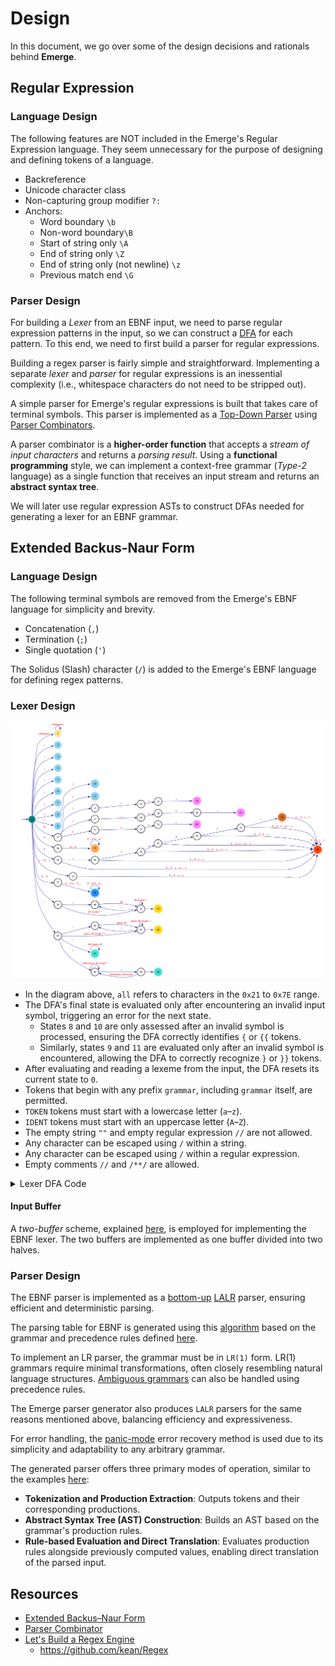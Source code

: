 # Design

In this document, we go over some of the design decisions and rationals behind **Emerge**.

## Regular Expression

### Language Design

The following features are NOT included in the Emerge's Regular Expression language.
They seem unnecessary for the purpose of designing and defining tokens of a language.

  - Backreference
  - Unicode character class
  - Non-capturing group modifier `?:`
  - Anchors:
      - Word boundary `\b`
      - Non-word boundary`\B`
      - Start of string only `\A`
      - End of string only `\Z`
      - End of string only (not newline) `\z`
      - Previous match end `\G`

### Parser Design

For building a *Lexer* from an EBNF input, we need to parse regular expression patterns in the input,
so we can construct a [DFA](https://en.wikipedia.org/wiki/Deterministic_finite_automaton) for each pattern.
To this end, we need to first build a parser for regular expressions.

Building a regex parser is fairly simple and straightforward.
Implementing a separate *lexer* and *parser* for regular expressions is an inessential complexity
(i.e., whitespace characters do not need to be stripped out).

A simple parser for Emerge's regular expressions is built that takes care of terminal symbols.
This parser is implemented as a [Top-Down Parser](https://en.wikipedia.org/wiki/Top-down_parsing)
using [Parser Combinators](https://en.wikipedia.org/wiki/Parser_combinator).

A parser combinator is a **higher-order function** that accepts a *stream of input characters* and returns a *parsing result*.
Using a **functional programming** style, we can implement a context-free grammar (*Type-2* language)
as a single function that receives an input stream and returns an **abstract syntax tree**.

We will later use regular expression ASTs to construct DFAs needed for generating a lexer for an EBNF grammar.

## Extended Backus-Naur Form

### Language Design

The following terminal symbols are removed from the Emerge's EBNF language for simplicity and brevity.

  - Concatenation (`,`)
  - Termination (`;`)
  - Single quotation (`'`)

The Solidus (Slash) character (`/`) is added to the Emerge's EBNF language for defining regex patterns.

### Lexer Design

![Lexer DFA](./lexer-dfa.png)

  - In the diagram above, `all` refers to characters in the `0x21` to `0x7E` range.
  - The DFA's final state is evaluated only after encountering an invalid input symbol,
    triggering an error for the next state.
    - States `8` and `10` are only assessed after an invalid symbol is processed,
      ensuring the DFA correctly identifies `{` or `{{` tokens.
    - Similarly, states `9` and `11` are evaluated only after an invalid symbol is encountered,
      allowing the DFA to correctly recognize `}` or `}}` tokens.
  - After evaluating and reading a lexeme from the input, the DFA resets its current state to `0`.
  - Tokens that begin with any prefix `grammar`, including `grammar` itself, are permitted.
  - `TOKEN` tokens must start with a lowercase letter (`a`–`z`).
  - `IDENT` tokens must start with an uppercase letter (`A`–`Z`).
  - The empty string `""` and empty regular expression `//` are not allowed.
  - Any character can be escaped using `/` within a string.
  - Any character can be escaped using `/` within a regular expression.
  - Empty comments `//` and `/**/` are allowed.

<details>
<summary>Lexer DFA Code</summary>

```go
package main

import (
	"fmt"

	. "github.com/moorara/algo/automata"
)

func main() {
	dfa := NewDFA(0, States{
		1, 2, 3, 4, 5, 6, 7, 8, 9, 10, 11, // WS, DEF, ALT, LPAREN, RPAREN, LBRACK, RBRACK, LBRACE, RBRACE, LLBRACE, RRBRACE
		16, 21, 25, // LASSOC, RASSOC, NOASSOC
		27,         // PREDEF
		34, 36, 38, // GRAMMER, IDENT, TOKEN
		42, 46, // STRING, REGEX
		47, 50, //  COMMENT, COMMENT
	})

	//====================< WHITESPACES >====================

	dfa.Add(0, '\t', 1)
	dfa.Add(0, '\n', 1)
	dfa.Add(0, '\v', 1)
	dfa.Add(0, '\f', 1)
	dfa.Add(0, '\r', 1)
	dfa.Add(0, ' ', 1)

	dfa.Add(1, '\t', 1)
	dfa.Add(1, '\n', 1)
	dfa.Add(1, '\v', 1)
	dfa.Add(1, '\f', 1)
	dfa.Add(1, '\r', 1)
	dfa.Add(1, ' ', 1)

	//====================< MISC TOKENS >====================

	dfa.Add(0, '=', 2)
	dfa.Add(0, '|', 3)
	dfa.Add(0, '(', 4)
	dfa.Add(0, ')', 5)
	dfa.Add(0, '[', 6)
	dfa.Add(0, ']', 7)
	dfa.Add(0, '{', 8)
	dfa.Add(0, '}', 9)
	dfa.Add(8, '{', 10)
	dfa.Add(9, '}', 11)

	//====================< ASSOCIATIVITY TOKENS >====================

	dfa.Add(0, '@', 12)

	dfa.Add(12, 'l', 13)
	dfa.Add(13, 'e', 14)
	dfa.Add(14, 'f', 15)
	dfa.Add(15, 't', 16)

	dfa.Add(12, 'r', 17)
	dfa.Add(17, 'i', 18)
	dfa.Add(18, 'g', 19)
	dfa.Add(19, 'h', 20)
	dfa.Add(20, 't', 21)

	dfa.Add(12, 'n', 22)
	dfa.Add(22, 'o', 23)
	dfa.Add(23, 'n', 24)
	dfa.Add(24, 'e', 25)

	//====================< PREDEF >====================

	dfa.Add(0, '$', 26)

	for _, r := range []rune("0123456789ABCDEFGHIJKLMNOPQRSTUVWXYZ_") {
		if 'A' <= r && r <= 'Z' {
			dfa.Add(26, Symbol(r), 27)
		}

		dfa.Add(27, Symbol(r), 27)
	}

	//====================< GRAMMER, IDENT >====================

	dfa.Add(0, 'g', 28)
	dfa.Add(28, 'r', 29)
	dfa.Add(29, 'a', 30)
	dfa.Add(30, 'm', 31)
	dfa.Add(31, 'm', 32)
	dfa.Add(32, 'a', 33)
	dfa.Add(33, 'r', 34)

	for _, r := range []rune("0123456789_abcdefghijklmnopqrstuvwxyz") {
		if 'a' <= r && r != 'g' {
			dfa.Add(0, Symbol(r), 35)
		}

		if r != 'r' {
			dfa.Add(28, Symbol(r), 36)
			dfa.Add(33, Symbol(r), 36)
		}

		if r != 'a' {
			dfa.Add(29, Symbol(r), 36)
			dfa.Add(32, Symbol(r), 36)
		}

		if r != 'm' {
			dfa.Add(30, Symbol(r), 36)
			dfa.Add(31, Symbol(r), 36)
		}

		dfa.Add(34, Symbol(r), 36)
		dfa.Add(35, Symbol(r), 36)
		dfa.Add(36, Symbol(r), 36)
	}

	//====================< TOKEN >====================

	for _, r := range []rune("0123456789ABCDEFGHIJKLMNOPQRSTUVWXYZ_") {
		if 'A' <= r && r <= 'Z' {
			dfa.Add(0, Symbol(r), 37)
		}

		dfa.Add(37, Symbol(r), 38)
		dfa.Add(38, Symbol(r), 38)
	}

	//====================< STRING >====================

	dfa.Add(0, '"', 39)
	dfa.Add(39, '\\', 40)

	for r := 0x21; r <= 0x7E; r++ {
		dfa.Add(40, Symbol(r), 41)

		if r != '"' && r != '\\' {
			dfa.Add(39, Symbol(r), 41)
			dfa.Add(41, Symbol(r), 41)
		}
	}

	dfa.Add(41, '\\', 40)
	dfa.Add(41, '"', 42)

	//====================< REGEX >====================

	dfa.Add(0, '/', 43)
	dfa.Add(43, '\\', 44)

	for r := 0x20; r <= 0x7E; r++ {
		dfa.Add(44, Symbol(r), 45)

		if r != '/' && r != '\\' && r != '*' {
			dfa.Add(43, Symbol(r), 45)
		}

		if r != '/' && r != '\\' {
			dfa.Add(45, Symbol(r), 45)
		}
	}

	dfa.Add(45, '\\', 44)
	dfa.Add(45, '/', 46)

	//====================< SINGLE-LINE COMMENT >====================

	dfa.Add(43, '/', 47)

	dfa.Add(47, '\t', 47)
	for r := 0x20; r <= 0x7E; r++ {
		dfa.Add(47, Symbol(r), 47)
	}

	//====================< MULTI-LINE COMMENT >====================

	dfa.Add(43, '*', 48)

	for _, r := range []rune("\t\n\r") {
		dfa.Add(48, Symbol(r), 48)
		dfa.Add(49, Symbol(r), 48)
	}

	for r := 0x20; r <= 0x7E; r++ {
		if r != '*' {
			dfa.Add(48, Symbol(r), 48)
		}

		if r != '/' {
			dfa.Add(49, Symbol(r), 48)
		}
	}

	dfa.Add(48, '*', 49)
	dfa.Add(49, '/', 50)

	//====================< END >====================

	fmt.Println(dfa.DOT())
}
```

```dot
digraph "Lexer DFA" {
  rankdir=LR;
  concentrate=false;
  node [style=bold];
  edge [color=darkblue fontcolor=red]

  start [style=invis];
  0  [label="0" shape=circle style=filled color=teal];
  1  [label="1" shape=doublecircle style=filled color=khaki];
  2  [label="2" shape=doublecircle style=filled color=skyblue];
  3  [label="3" shape=doublecircle style=filled color=skyblue];
  4  [label="4" shape=doublecircle style=filled color=skyblue];
  5  [label="5" shape=doublecircle style=filled color=skyblue];
  6  [label="6" shape=doublecircle style=filled color=skyblue];
  7  [label="7" shape=doublecircle style=filled color=skyblue];
  8  [label="8" shape=doublecircle style=filled color=skyblue];
  9  [label="9" shape=doublecircle style=filled color=skyblue];
  10 [label="10" shape=doublecircle style=filled color=skyblue];
  11 [label="11" shape=doublecircle style=filled color=skyblue];
  12 [label="12" shape=circle];
  13 [label="13" shape=circle];
  14 [label="14" shape=circle];
  15 [label="15" shape=circle];
  16 [label="16" shape=doublecircle style=filled color=orchid1];
  17 [label="17" shape=circle];
  18 [label="18" shape=circle];
  19 [label="19" shape=circle];
  20 [label="20" shape=circle];
  21 [label="21" shape=doublecircle style=filled color=orchid1];
  22 [label="22" shape=circle];
  23 [label="23" shape=circle];
  24 [label="24" shape=circle];
  25 [label="25" shape=doublecircle style=filled color=orchid1];
  26 [label="26" shape=circle];
  27 [label="27" shape=doublecircle style=filled color=tan1];
  28 [label="28" shape=circle];
  29 [label="29" shape=circle];
  30 [label="30" shape=circle];
  31 [label="31" shape=circle];
  32 [label="32" shape=circle];
  33 [label="33" shape=circle];
  34 [label="34" shape=doublecircle style=filled color=chocolate];
  35 [label="35" shape=circle];
  36 [label="36" shape=doublecircle style=filled color=orangered];
  37 [label="37" shape=circle];
  38 [label="38" shape=doublecircle style=filled color=dodgerblue];
  39 [label="39" shape=circle];
  40 [label="40" shape=circle];
  41 [label="41" shape=circle];
  42 [label="42" shape=doublecircle style=filled color=gold];
  43 [label="43" shape=circle];
  44 [label="44" shape=circle];
  45 [label="45" shape=circle];
  46 [label="46" shape=doublecircle style=filled color=gold];
  47 [label="47" shape=doublecircle style=filled color=turquoise];
  48 [label="48" shape=circle];
  49 [label="49" shape=circle];
  50 [label="50" shape=doublecircle style=filled color=turquoise];

  start -> 0 [];
  0 -> 1   [label="whitespace"];
  0 -> 2   [label="="];
  0 -> 3   [label="|"];
  0 -> 4   [label="("];
  0 -> 5   [label=")"];
  0 -> 6   [label="["];
  0 -> 7   [label="]"];
  0 -> 8   [label="{"];
  0 -> 9   [label="}"];
  0 -> 12  [label="@"];
  0 -> 26  [label="$"];
  0 -> 28  [label="g"];
  0 -> 35  [label="a ... f h ... z"];
  0 -> 37  [label="A ... Z"];
  0 -> 39  [label="\""];
  0 -> 43  [label="/"];
  1 -> 1   [label="whitespace"];
  8 -> 10  [label="{"];
  9 -> 11  [label="}"];
  12 -> 13 [label="l"];
  12 -> 17 [label="r"];
  12 -> 22 [label="n"];
  13 -> 14 [label="e"];
  14 -> 15 [label="f"];
  15 -> 16 [label="t"];
  17 -> 18 [label="i"];
  18 -> 19 [label="g"];
  19 -> 20 [label="h"];
  20 -> 21 [label="t"];
  22 -> 23 [label="o"];
  23 -> 24 [label="n"];
  24 -> 25 [label="e"];
  26 -> 27 [label="A ... Z"];
  27 -> 27 [label="0 ... 9 A ... Z _"];
  28 -> 29 [label="r"];
  28 -> 36 [label="0 ... 9 _ a ... q s ... z"];
  29 -> 30 [label="a"];
  29 -> 36 [label="0 ... 9 _ b ... z"];
  30 -> 31 [label="m"];
  30 -> 36 [label="0 ... 9 _ a ... l n ... z"];
  31 -> 32 [label="m"];
  31 -> 36 [label="0 ... 9 _ a ... l n ... z"];
  32 -> 33 [label="a"];
  32 -> 36 [label="0 ... 9 _ b ... z"];
  33 -> 34 [label="r"];
  33 -> 36 [label="0 ... 9 _ a ... q s ... z"];
  34 -> 36 [label="0 ... 9 _ a ... z"];
  35 -> 36 [label="0 ... 9 _ a ... z"];
  36 -> 36 [label="0 ... 9 _ a ... z"];
  37 -> 38 [label="0 ... 9 A ... Z _"];
  38 -> 38 [label="0 ... 9 A ... Z _"];
  39 -> 40 [label="\\"];
  39 -> 41 [label="all except \\ \""];
  40 -> 41 [label="all"];
  41 -> 40 [label="\\"];
  41 -> 41 [label="all except \\ \""];
  41 -> 42 [label="\""];
  43 -> 44 [label="\\"];
  43 -> 45 [label="space, all except / * \\"];
  43 -> 47 [label="/"];
  43 -> 48 [label="*"];
  44 -> 45 [label="space, all"];
  45 -> 44 [label="\\"];
  45 -> 45 [label="space, all except / \\"];
  45 -> 46 [label="/"];
  47 -> 47 [label="tab, space, all"];
  48 -> 48 [label="whitespace, all except *"];
  48 -> 49 [label="*"];
  49 -> 48 [label="whitespace, all except /"];
  49 -> 50 [label="/"];
}
```
</details>

#### Input Buffer

A *two-buffer* scheme, explained [here](./2-lexer_theory.md#input-buffering), is employed for implementing the EBNF lexer.
The two buffers are implemented as one buffer divided into two halves.

### Parser Design

The EBNF parser is implemented as a [bottom-up](./3-parser_theory.md#bottom-up-parsing)
[LALR](./3-parser_theory.md#lalr-parsers) parser, ensuring efficient and deterministic parsing.

The parsing table for EBNF is generated using this
[algorithm](https://pkg.go.dev/github.com/moorara/algo/parser/lr/lookahead#BuildParsingTable)
based on the grammar and precedence rules defined [here](./4-definitions.md#extended-backus-naur-form).

To implement an LR parser, the grammar must be in `LR(1)` form.
LR(1) grammars require minimal transformations, often closely resembling natural language structures.
[Ambiguous grammars](./3-parser_theory.md#ambiguous-grammars) can also be handled using precedence rules.

The Emerge parser generator also produces `LALR` parsers for the same reasons mentioned above,
balancing efficiency and expressiveness.

For error handling, the [panic-mode](./3-parser_theory.md#panic-mode-recovery) error recovery method is used
due to its simplicity and adaptability to any arbitrary grammar.

The generated parser offers three primary modes of operation, similar to the examples
[here](https://pkg.go.dev/github.com/moorara/algo/parser/lr/lookahead#pkg-examples):

  - **Tokenization and Production Extraction**: Outputs tokens and their corresponding productions.
  - **Abstract Syntax Tree (AST) Construction**: Builds an AST based on the grammar's production rules.
  - **Rule-based Evaluation and Direct Translation**: Evaluates production rules
    alongside previously computed values, enabling direct translation of the parsed input.

## Resources

  - [Extended Backus–Naur Form](https://en.wikipedia.org/wiki/Extended_Backus%E2%80%93Naur_form)
  - [Parser Combinator](https://en.wikipedia.org/wiki/Parser_combinator)
  - [Let's Build a Regex Engine](https://kean.blog/post/lets-build-regex)
    - https://github.com/kean/Regex
